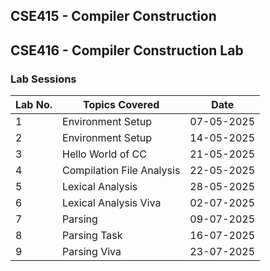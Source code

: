 ## CSE415 - Compiler Construction
## CSE416 - Compiler Construction Lab

### Lab Sessions

| Lab No. | Topics Covered                             | Date       |
|---------|--------------------------------------------|------------|
| 1       | Environment Setup                          | 07-05-2025 |
| 2       | Environment Setup                          | 14-05-2025 |
| 3       | Hello World of CC                          | 21-05-2025 |
| 4       | Compilation File Analysis                  | 22-05-2025 |
| 5       | Lexical Analysis                           | 28-05-2025 |
| 6       | Lexical Analysis Viva                      | 02-07-2025 |
| 7       | Parsing                                    | 09-07-2025 |
| 8       | Parsing Task                               | 16-07-2025 |
| 9       | Parsing Viva                               | 23-07-2025 |




